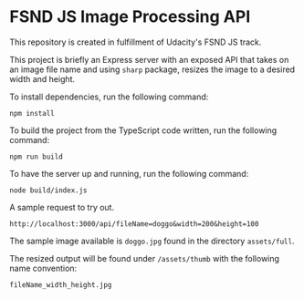 # FSND JS Image Processing API
This repository is created in fulfillment of Udacity's FSND JS track.

This project is briefly an Express server with an exposed API that takes on an image file name and using `sharp` package, resizes the image to a desired width and height.

To install dependencies, run the following command:
```
npm install
```

To build the project from the TypeScript code written, run the following command:
```
npm run build
```

To have the server up and running, run the following command:
```
node build/index.js
```

A sample request to try out.
```
http://localhost:3000/api/fileName=doggo&width=200&height=100
```

The sample image available is `doggo.jpg` found in the directory `assets/full`.

The resized output will be found under `/assets/thumb` with the following name convention:

```
fileName_width_height.jpg
```